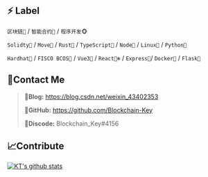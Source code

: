 ## ⚡ Label

`区块链🔗` / `智能合约📃` / `程序开发🐵` 

`Solidty🦏` /  `Move🐎` /  `Rust🐯` /  `TypeScript🐘` /  `Node🐣` /  `Linux🦘` /  `Python🦎` 

`Hardhat👑` /  `FISCO BCOS📕` /  `Vue3🐼` /  `React🐻‍❄️` /  `Express🐧`/  `Docker🐋` /  `Flask🦅` 





## 📡Contact Me

> 🥇**Blog:** https://blog.csdn.net/weixin_43402353
>
> 🥈**GitHub:** https://github.com/Blockchain-Key
>
> 🥉**Discode:** Blockchain_Key#4156

## 📈Contribute

[![KT's github stats](https://github-readme-stats.vercel.app/api?username=Blockchain-Key&count_private=true&show_icons=true&theme=onedark)](https://blog.csdn.net/weixin_43402353)
